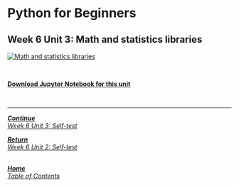 # Python for Beginners

## Week 6 Unit 3: Math and statistics libraries

[![Math and statistics libraries](https://img.youtube.com/vi/vuLBwfPwRxk/hqdefault.jpg)](https://youtu.be/vuLBwfPwRxk)

<br>

[**Download Jupyter Notebook for this unit**](https://opensap-public.s3.openhpicloud.de/courses/2qRB6Gz3FcfD2OBbnSCf8m/rtfiles/3qaLbI1FPxVO9gdmKC0KZI/openSAP_python1_Week_6_Unit_3_mathstats_notebook.ipynb)

<br>

---

[***Continue*** <br> *Week 6 Unit 3: Self-test*](week6_unit3_selftest.md)

[***Return*** <br> *Week 6 Unit 2: Self-test*](week6_unit2_selftest.md)

<br>[***Home*** <br>*Table of Contents*](home.md)